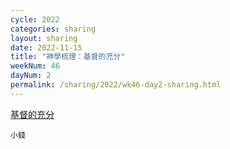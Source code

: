 ```yaml
---
cycle: 2022
categories: sharing
layout: sharing
date: 2022-11-15
title: "神學梳理：基督的充分"
weekNum: 46
dayNum: 2
permalink: /sharing/2022/wk46-day2-sharing.html
---
```


[基督的充分](https://eccseattle.github.io/media/sharing/2022/wk046/2022-11-15-bin.m4a)

`小錢`

